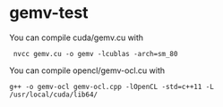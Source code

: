 
# gemv-test
You can compile cuda/gemv.cu with
```
 nvcc gemv.cu -o gemv -lcublas -arch=sm_80
```
You can compile opencl/gemv-ocl.cu with
```
g++ -o gemv-ocl gemv-ocl.cpp -lOpenCL -std=c++11 -L /usr/local/cuda/lib64/
```